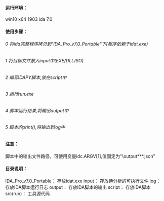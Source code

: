 #### 运行环境：
win10 x64 1903
ida 7.0

#### 使用步骤：
###### 0 将ida完整程序拷贝到"IDA_Pro_v7.0_Portable"下(程序依赖于idat.exe)  
###### 1 将目标文件放入input中(EXE/DLL/SO)  
###### 2 编写IDAPY脚本,放在script中  
###### 3 运行run.exe  
###### 4 脚本运行结果,将输出output中  
###### 5 脚本的print(),将输出到log中  

#### 注意：
脚本中的输出文件路径，可使用变量idc.ARGV[1],值固定为"\output\***.json"

#### 目录说明：
IDA_Pro_v7.0_Portable： 存放idat.exe
input：                 存放待分析的可执行文件
log：                   存放IDA脚本运行日志
output：                存放IDA脚本的输出
script：                存放IDA脚本
src(run)：              工具源代码
